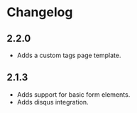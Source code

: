 # Changelog

## 2.2.0

* Adds a custom tags page template.

## 2.1.3

* Adds support for basic form elements.
* Adds disqus integration.
